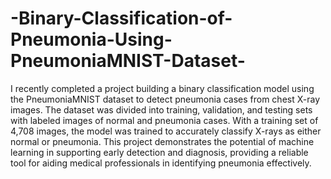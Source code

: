 # -Binary-Classification-of-Pneumonia-Using-PneumoniaMNIST-Dataset-

I recently completed a project building a binary classification model using the PneumoniaMNIST dataset to detect pneumonia cases from chest X-ray images. The dataset was divided into training, validation, and testing sets with labeled images of normal and pneumonia cases. With a training set of 4,708 images, the model was trained to accurately classify X-rays as either normal or pneumonia. This project demonstrates the potential of machine learning in supporting early detection and diagnosis, providing a reliable tool for aiding medical professionals in identifying pneumonia effectively.
